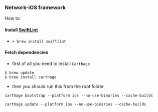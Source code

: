 ### Network-iOS framework

How to:

#### Install [SwiftLint](https://github.com/realm/SwiftLint)

- `> brew install swiftlint`

#### Fetch dependencies

- first of all you need to install `Carthage`

```
$ brew update
$ brew install carthage

```

- then you should run this from the root folder

```
carthage bootstrap --platform ios --no-use-binaries --cache-builds

```

```
carthage update --platform ios --no-use-binaries --cache-builds
```
